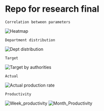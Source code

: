 # Repo for research final

`
Correlation between parameters
`

<img src="/screenshot/Heatmap.png" alt="Heatmap"/>

`
Department distribution
`

<img src="/screenshot/deparment_distribution.png" alt="Dept distribution"/>

`
Target
`

<img src="/screenshot/target.png" alt="Target by authorities"/>

`
Actual
`

<img src="/screenshot/actual.png" alt="Actual production rate"/>

`
Productivity
`

<img src="/screenshot/Week_productivity.png" alt="Week_productivity"/>
<img src="/screenshot/Month_Productivity.png" alt="Month_Productivity"/>

<img src="/screenshot/1.png" alt=""/>
<img src="/screenshot/2.png" alt=""/>
<img src="/screenshot/3.png" alt=""/>
<img src="/screenshot/4.png" alt=""/>
<img src="/screenshot/5.png" alt=""/>
<img src="/screenshot/6.png" alt=""/>
<img src="/screenshot/7.png" alt=""/>
<img src="/screenshot/8.png" alt=""/>
<img src="/screenshot/9.png" alt=""/>
<img src="/screenshot/10.png" alt=""/>
<img src="/screenshot/11.png" alt=""/>
<img src="/screenshot/12.png" alt=""/>